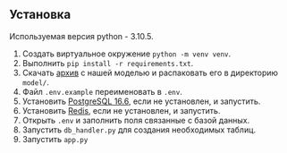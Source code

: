 ## Установка
Используемая версия python - 3.10.5.
1. Создать виртуальное окружение `python -m venv venv`.
2. Выполнить `pip install -r requirements.txt`.
3. Скачать [архив](https://drive.google.com/file/d/1TWnthKO1Ui1j0PmstlJl7B3UMHSe27p0/view?usp=sharing) с нашей моделью и распаковать его в директорию `model/`.
4. Файл `.env.example` переименовать в `.env`.
5. Установить [PostgreSQL 16.6](https://www.enterprisedb.com/downloads/postgres-postgresql-downloads), если не установлен, и запустить.
6. Установить [Redis](https://redis.io/downloads/), если не установлен, и запустить.
7. Открыть `.env` и заполнить поля связанные с базой данных.
8. Запустить `db_handler.py` для создания необходимых таблиц.
9. Запустить `app.py` 